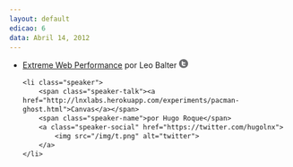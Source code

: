 ```yaml
---
layout: default
edicao: 6
data: Abril 14, 2012
---
```

<ul class="speakers">
     <li class="speaker">
        <span class="speaker-talk"><a href="http://www.slideshare.net/leobalter/extreme-web-performance">Extreme Web Performance</a></span>
        <span class="speaker-name">por Leo Balter</span>
        <a class="speaker-social" href="https://twitter.com/LeoBalter">
            <img src="/img/t.png" alt="twitter">
        </a>
    </li>

    <li class="speaker">
        <span class="speaker-talk"><a href="http://lnxlabs.herokuapp.com/experiments/pacman-ghost.html">Canvas</a></span>
        <span class="speaker-name">por Hugo Roque</span>
        <a class="speaker-social" href="https://twitter.com/hugolnx">
            <img src="/img/t.png" alt="twitter">
        </a>
    </li>
</ul>